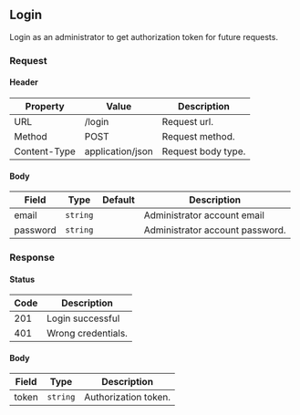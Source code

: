 ## Login

Login as an administrator to get authorization token for future requests.

### Request

#### Header

| Property     | Value            | Description        |
| ------------ | ---------------- | ------------------ |
| URL          | /login           | Request url.       |
| Method       | POST             | Request method.    |
| Content-Type | application/json | Request body type. |

#### Body

| Field    | Type     | Default | Description                     |
| -------- | -------- | ------- | ------------------------------- |
| email    | `string` |         | Administrator account email     |
| password | `string` |         | Administrator account password. |

### Response

#### Status

| Code | Description        |
| ---- | ------------------ |
| 201  | Login successful   |
| 401  | Wrong credentials. |

#### Body

| Field | Type     | Description          |
| ----- | -------- | -------------------- |
| token | `string` | Authorization token. |
